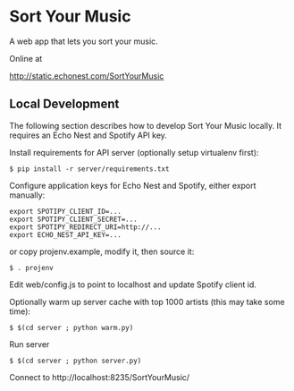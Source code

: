 
# Sort Your Music

A web app that lets you sort your music.

Online at

http://static.echonest.com/SortYourMusic


## Local Development

The following section describes how to develop Sort Your Music locally. It requires an Echo Nest and Spotify API key.

Install requirements for API server (optionally setup virtualenv first):

	$ pip install -r server/requirements.txt

Configure application keys for Echo Nest and Spotify, either export manually:

	export SPOTIPY_CLIENT_ID=...
	export SPOTIPY_CLIENT_SECRET=...
	export SPOTIPY_REDIRECT_URI=http://...
	export ECHO_NEST_API_KEY=...

or copy projenv.example, modify it, then source it:

	$ . projenv

Edit web/config.js to point to localhost and update Spotify client id.

Optionally warm up server cache with top 1000 artists (this may take some time):

	$ $(cd server ; python warm.py)

Run server

	$ $(cd server ; python server.py)

Connect to http://localhost:8235/SortYourMusic/
